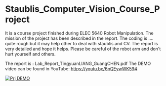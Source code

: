 # Staublis_Computer_Vision_Course_Project
It is a course project finished during ELEC 5640 Robot Manipulation. The mission of the project has been described in the report. The coding is .... quite rough but it may help other to deal with staublis and CV. The report is very detailed and hope it helps. Please be careful of the robot arm and don't hurt yourself and others.

The report is :  	Lab_Report_TingyuanLIANG_GuangCHEN.pdf
The DEMO video can be found in YouTube: https://youtu.be/6nQEywWK594



[![Prj DEMO](https://i.ytimg.com/vi/6nQEywWK594/hqdefault.jpg?sqp=-oaymwEXCPYBEIoBSFryq4qpAwkIARUAAIhCGAE=&rs=AOn4CLDe8S7Nky8eZ4ZQnzCJYhD7yN5vbg)](https://youtu.be/6nQEywWK594 "Prj DEMO")
